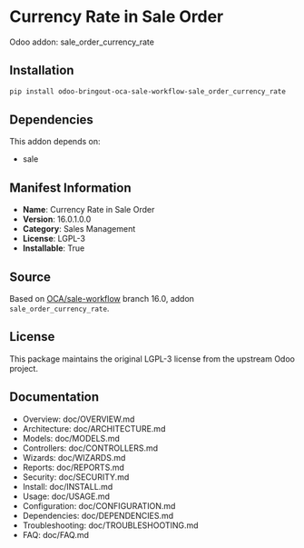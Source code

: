 # Currency Rate in Sale Order

Odoo addon: sale_order_currency_rate

## Installation

```bash
pip install odoo-bringout-oca-sale-workflow-sale_order_currency_rate
```

## Dependencies

This addon depends on:
- sale

## Manifest Information

- **Name**: Currency Rate in Sale Order
- **Version**: 16.0.1.0.0
- **Category**: Sales Management
- **License**: LGPL-3
- **Installable**: True

## Source

Based on [OCA/sale-workflow](https://github.com/OCA/sale-workflow) branch 16.0, addon `sale_order_currency_rate`.

## License

This package maintains the original LGPL-3 license from the upstream Odoo project.

## Documentation

- Overview: doc/OVERVIEW.md
- Architecture: doc/ARCHITECTURE.md
- Models: doc/MODELS.md
- Controllers: doc/CONTROLLERS.md
- Wizards: doc/WIZARDS.md
- Reports: doc/REPORTS.md
- Security: doc/SECURITY.md
- Install: doc/INSTALL.md
- Usage: doc/USAGE.md
- Configuration: doc/CONFIGURATION.md
- Dependencies: doc/DEPENDENCIES.md
- Troubleshooting: doc/TROUBLESHOOTING.md
- FAQ: doc/FAQ.md
